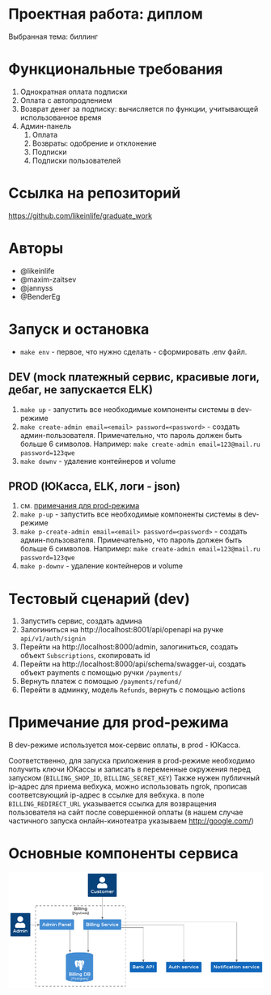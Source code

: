 # Проектная работа: диплом

Выбранная тема: биллинг

# Функциональные требования

1. Однократная оплата подписки
2. Оплата с автопродлением
3. Возврат денег за подписку: вычисляется по функции, учитывающей использованное время
4. Админ-панель
   1. Оплата
   2. Возвраты: одобрение и отклонение
   3. Подписки
   4. Подписки пользователей

# Ссылка на репозиторий

https://github.com/likeinlife/graduate_work

# Авторы

- @likeinlife
- @maxim-zaitsev
- @jannyss
- @BenderEg

# Запуск и остановка

- `make env` - первое, что нужно сделать - сформировать .env файл.

## DEV (mock платежный сервис, красивые логи, дебаг, не запускается ELK)

1. `make up` - запустить все необходимые компоненты системы в dev-режиме
2. `make create-admin email=<email> password=<password>` - создать админ-пользователя. Примечательно, что пароль должен быть больше 6 символов. Например: `make create-admin email=123@mail.ru password=123qwe`
3. `make downv` - удаление контейнеров и volume

## PROD (ЮКасса, ELK, логи - json)

1. см. [примечания для prod-режима](#примечание-для-prod-режима)
1. `make p-up` - запустить все необходимые компоненты системы в dev-режиме
2. `make p-create-admin email=<email> password=<password>` - создать админ-пользователя. Примечательно, что пароль должен быть больше 6 символов. Например: `make create-admin email=123@mail.ru password=123qwe`
3. `make p-downv` - удаление контейнеров и volume

# Тестовый сценарий (dev)

1. Запустить сервис, создать админа
2. Залогиниться на http://localhost:8001/api/openapi на ручке `api/v1/auth/signin`
3. Перейти на http://localhost:8000/admin, залогиниться, создать объект `Subscriptions`, скопировать id
4. Перейти на http://localhost:8000/api/schema/swagger-ui, создать объект payments с помощью ручки `/payments/`
5. Вернуть платеж с помощью `/payments/refund/`
6. Перейти в админку, модель `Refunds`, вернуть с помощью actions

# Примечание для prod-режима

В dev-режиме используется мок-сервис оплаты, в prod - ЮКасса.

Соответственно, для запуска приложения в prod-режиме необходимо получить ключи ЮКассы и записать в переменные окружения перед запуском (`BILLING_SHOP_ID`, `BILLING_SECRET_KEY`)
Также нужен публичный ip-адрес для приема вебхука, можно использовать ngrok, прописав соответсвующий ip-адрес в ссылке для вебхука.
в поле `BILLING_REDIRECT_URL` указывается ссылка для возвращения пользователя на сайт после совершенной оплаты (в нашем случае частичного запуска онлайн-кинотеатра указываем http://google.com/)

# Основные компоненты сервиса

![c4](./diagrams/out/services.png)
